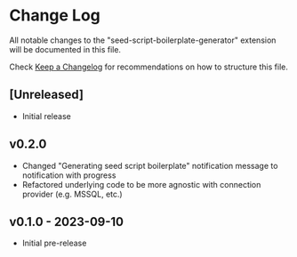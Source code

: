 # Change Log

All notable changes to the "seed-script-boilerplate-generator" extension will be documented in this file.

Check [Keep a Changelog](http://keepachangelog.com/) for recommendations on how to structure this file.

## [Unreleased]

- Initial release

## v0.2.0
- Changed "Generating seed script boilerplate" notification message to notification with progress
- Refactored underlying code to be more agnostic with connection provider (e.g. MSSQL, etc.)

## v0.1.0 - 2023-09-10
- Initial pre-release